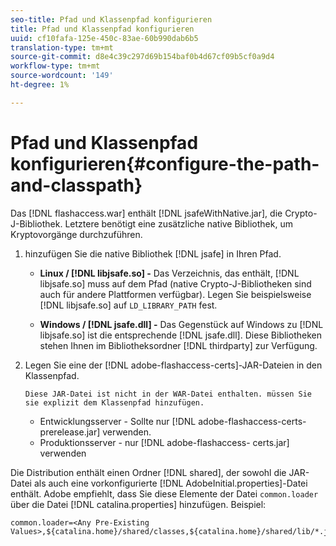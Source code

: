 ```yaml
---
seo-title: Pfad und Klassenpfad konfigurieren
title: Pfad und Klassenpfad konfigurieren
uuid: cf10fafa-125e-450c-83ae-60b990dab6b5
translation-type: tm+mt
source-git-commit: d8e4c39c297d69b154baf0b4d67cf09b5cf0a9d4
workflow-type: tm+mt
source-wordcount: '149'
ht-degree: 1%

---
```



# Pfad und Klassenpfad konfigurieren{#configure-the-path-and-classpath}

Das [!DNL flashaccess.war] enthält [!DNL jsafeWithNative.jar], die Crypto-J-Bibliothek. Letztere benötigt eine zusätzliche native Bibliothek, um Kryptovorgänge durchzuführen.

1. hinzufügen Sie die native Bibliothek [!DNL jsafe] in Ihren Pfad.

   * **Linux /  [!DNL libjsafe.so] -** Das Verzeichnis, das enthält,  [!DNL libjsafe.so] muss auf dem Pfad (native Crypto-J-Bibliotheken sind auch für andere Plattformen verfügbar). Legen Sie beispielsweise [!DNL libjsafe.so] auf `LD_LIBRARY_PATH` fest.

   * **Windows /  [!DNL jsafe.dll] -** Das Gegenstück auf Windows zu  [!DNL libjsafe.so] ist die entsprechende  [!DNL jsafe.dll].
   Diese Bibliotheken stehen Ihnen im Bibliotheksordner [!DNL thirdparty] zur Verfügung.
1. Legen Sie eine der [!DNL adobe-flashaccess-certs]-JAR-Dateien in den Klassenpfad.

       Diese JAR-Datei ist nicht in der WAR-Datei enthalten. müssen Sie sie explizit dem Klassenpfad hinzufügen.
   
   * Entwicklungsserver - Sollte nur [!DNL adobe-flashaccess-certs-prerelease.jar] verwenden.
   * Produktionsserver - nur [!DNL adobe-flashaccess- certs.jar] verwenden

Die Distribution enthält einen Ordner [!DNL shared], der sowohl die JAR-Datei als auch eine vorkonfigurierte [!DNL AdobeInitial.properties]-Datei enthält. Adobe empfiehlt, dass Sie diese Elemente der Datei `common.loader` über die Datei [!DNL catalina.properties] hinzufügen. Beispiel:

```
common.loader=<Any Pre-Existing Values>,${catalina.home}/shared/classes,${catalina.home}/shared/lib/*.jar
```


